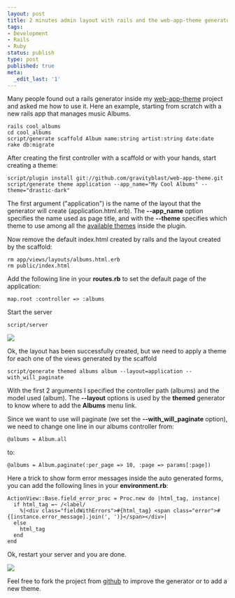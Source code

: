 ```yaml
---
layout: post
title: 2 minutes admin layout with rails and the web-app-theme generator
tags:
- Development
- Rails
- Ruby
status: publish
type: post
published: true
meta:
  _edit_last: '1'
---
```

Many people found out a rails generator inside my <a href="http://github.com/gravityblast/web-app-theme">web-app-theme</a> project and asked me how to use it.
Here an example, starting from scratch with a new rails app that manages music Albums.

    rails cool_albums
    cd cool_albums
    script/generate scaffold Album name:string artist:string date:date
    rake db:migrate

After creating the first controller with a scaffold or with your hands, start creating a theme:

    script/plugin install git://github.com/gravityblast/web-app-theme.git
    script/generate theme application --app_name="My Cool Albums" --theme="drastic-dark"

The first argument ("application") is the name of the layout that the generator will create (application.html.erb).
The <strong>--app_name</strong> option specifies the name used as page title, and with the <strong>--theme</strong> specifies which theme to use among all the <a href="http://gravityblast.github.com/web-app-theme/" title="Web App Theme Demo">available themes</a> inside the plugin.

Now remove the default index.html created by rails and the layout created by the scaffold:

    rm app/views/layouts/albums.html.erb
    rm public/index.html

Add the following line in your <strong>routes.rb</strong> to set the default page of the application:

    map.root :controller => :albums

Start the server

    script/server

<img src="/wp-content/uploads/2009/07/web-app-theme-example-1.jpg" />

Ok, the layout has been successfully created, but we need to apply a theme for each one of the views generated by the scaffold

    script/generate themed albums album --layout=application --with_will_paginate

With the first 2 arguments I specified the controller path (albums) and the model used (album).
The <strong>--layout</strong> options is used by the <strong>themed</strong> generator to know where to add the <strong>Albums</strong> menu link.

Since we want to use will paginate (we set the <strong>--with_will_paginate</strong> option), we need to change one line in our albums controller from:

    @albums = Album.all

to:

    @albums = Album.paginate(:per_page => 10, :page => params[:page])

Here a trick to show form error messages inside the auto generated forms, you can add the following lines in your <strong>environment.rb</strong>:

    ActionView::Base.field_error_proc = Proc.new do |html_tag, instance|
      if html_tag =~ /<label/
        %|<div class="fieldWithErrors">#{html_tag} <span class="error">#{[instance.error_message].join(', ')}</span></div>|
      else
        html_tag
      end
    end

Ok, restart your server and you are done.

<img src="/wp-content/uploads/2009/07/web-app-theme-example-2.jpg" />

Feel free to fork the project from <a href="http://github.com/gravityblast/web-app-theme/tree/master">github</a> to improve the generator or to add a new theme.
